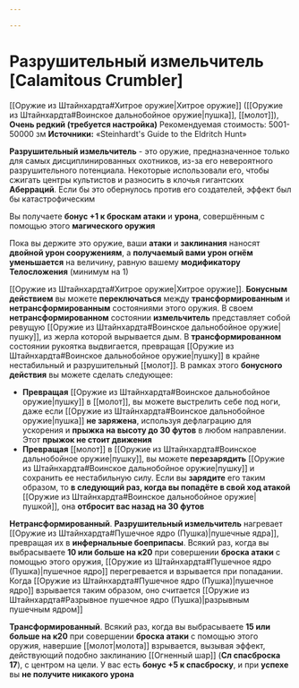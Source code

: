 ```yaml
---

---
```

# Разрушительный измельчитель [Calamitous Crumbler]

[[Оружие из Штайнхардта#Хитрое оружие|Хитрое оружие]] ([[Оружие из Штайнхардта#Воинское дальнобойное оружие|пушка]], [[молот]]), **Очень редкий (требуется настройка)**
Рекомендуемая стоимость: 5001-50000 зм
**Источники:** «Steinhardt's Guide to the Eldritch Hunt»

**Разрушительный измельчитель** - это оружие, предназначенное только для самых дисциплинированных охотников, из-за его невероятного разрушительного потенциала. Некоторые использовали его, чтобы сжигать центры культистов и разносить в клочья гигантских **Аберраций**. Если бы это обернулось против его создателей, эффект был бы катастрофическим

Вы получаете **бонус +1 к броскам атаки** и **урона**, совершённым с помощью этого **магического оружия**

Пока вы держите это оружие, ваши **атаки** и **заклинания** наносят **двойной урон сооружениям**, а **получаемый вами урон огнём уменьшается** на величину, равную вашему **модификатору Телосложения** (минимум на 1)

[[Оружие из Штайнхардта#Хитрое оружие|Хитрое оружие]]. **Бонусным действием** вы можете **переключаться** между **трансформированным** и **нетрансформированным** состояниями этого оружия. В своем **нетрансформированном** состоянии **измельчитель** представляет собой ревущую [[Оружие из Штайнхардта#Воинское дальнобойное оружие|пушку]], из жерла которой вырывается дым. В **трансформированном** состоянии рукоятка выдвигается, превращая [[Оружие из Штайнхардта#Воинское дальнобойное оружие|пушку]] в крайне нестабильный и разрушительный [[молот]]. В рамках этого **бонусного действия** вы можете сделать следующее:

- **Превращая** [[Оружие из Штайнхардта#Воинское дальнобойное оружие|пушку]] в [[молот]], вы можете выстрелить себе под ноги, даже если [[Оружие из Штайнхардта#Воинское дальнобойное оружие|пушка]] **не заряжена**, используя дефлаграцию для ускорения и **прыжка на высоту до 30 футов** в любом направлении. Этот **прыжок не стоит движения**
- **Превращая** [[молот]] в [[Оружие из Штайнхардта#Воинское дальнобойное оружие|пушку]], вы можете **перезарядить** [[Оружие из Штайнхардта#Воинское дальнобойное оружие|пушку]] и сохранить ее нестабильную силу. Если вы **зарядите** его таким образом, то **в следующий раз, когда вы попадёте в свой ход атакой** [[Оружие из Штайнхардта#Воинское дальнобойное оружие|пушкой]], она **отбросит вас назад на 30 футов**

**Нетрансформированный**. **Разрушительный измельчитель** нагревает [[Оружие из Штайнхардта#Пушечное ядро (Пушка)|пушечные ядра]], превращая их в **инфернальные боеприпасы**. Всякий раз, когда вы выбрасываете **10 или больше на к20** при совершении **броска атаки** с помощью этого оружия, [[Оружие из Штайнхардта#Пушечное ядро (Пушка)|пушечное ядро]] перегревается и взрывается при попадании. Когда [[Оружие из Штайнхардта#Пушечное ядро (Пушка)|пушечное ядро]] взрывается таким образом, оно считается [[Оружие из Штайнхардта#Разрывное пушечное ядро (Пушка)|разрывным пушечным ядром]]

**Трансформированный**. Всякий раз, когда вы выбрасываете **15 или больше на к20** при совершении **броска атаки** с помощью этого оружия, навершие [[молот|молота]] взрывается, вызывая эффект, действующий подобно заклинанию [[Огненный шар]] (**Сл спасброска 17**), с центром на цели. У вас есть **бонус +5 к спасброску**, и при **успехе** вы **не получите никакого урона**